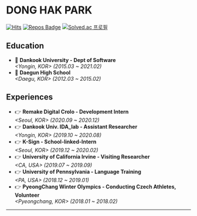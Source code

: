 <div>
  
# DONG HAK PARK

</div>
<div align=left>

[![Hits](https://hits.seeyoufarm.com/api/count/incr/badge.svg?url=https%3A%2F%2Fgithub.com%2FDonghakPark)](https://hits.seeyoufarm.com)
[![Repos Badge](https://badges.pufler.dev/repos/DonghakPark)](https://badges.pufler.dev)
[![Solved.ac 프로필](http://mazassumnida.wtf/api/mini/generate_badge?boj=ehdgkr03)](https://solved.ac/ehdgkr03)

</div>

<!--

<div>
  
  [![DONGHAK's github stats](https://github-readme-stats.vercel.app/api?username=donghakpark)](https://github.com/DonghakPark)
  [![Solved.ac 프로필](http://mazassumnida.wtf/api/v2/generate_badge?boj=ehdgkr03)](https://solved.ac/ehdgkr03)

</div>
[![Donghak's github stats](https://github-readme-stats.vercel.app/api?username=DonghakPark&show_icons=true&theme=vue)](https://github.com/anuraghazra/github-readme-stats)
[![Top Langs](https://github-readme-stats.vercel.app/api/top-langs/?username=DonghakPark&layout=compact)](https://github.com/anuraghazra/github-readme-stats)

-->
<div>
  
  ## Education
  - :school: **Dankook University - Dept of Software**  
     *<Yongin, KOR> (2015.03 ~ 2021.02)*  
  - :school: **Daegun High School**  
     *<Daegu, KOR> (2012.03 ~ 2015.02)*    
</div>

<div>

  ## Experiences
  - &#128073; **Remake Digital Crolo - Development Intern**  
     *<Seoul, KOR> (2020.09 ~ 2020.12)*  
  - &#128073; **Dankook Univ. IDA_lab - Assistant Researcher**  
     *<Yongin, KOR> (2019.10 ~ 2020.08)*  
  - &#128073; **K-Sign - School-linked-Intern**  
     *<Seoul, KOR> (2019.12 ~ 2020.02)*  
  - &#128073; **University of California Irvine - Visiting Researcher**  
     *<CA, USA> (2019.07 ~ 2019.09)*  
  - &#128073; **University of Pennsylvania - Language Training**  
     *<PA, USA> (2018.12 ~ 2019.01)*  
  - &#128073; **PyeongChang Winter Olympics - Conducting Czech Athletes, Volunteer**  
     *<Pyeongchang, KOR> (2018.01 ~ 2018.02)*  
  ---
</div>
